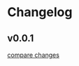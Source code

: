 # Changelog


## v0.0.1

[compare changes](https://github.com/iceywu/vue-hooks-pure/compare/v0.0.1...v0.0.2)

